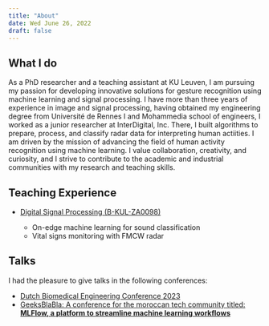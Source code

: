 ```yaml
---
title: "About"
date: Wed June 26, 2022
draft: false
---
```


## What I do

As a PhD researcher and a teaching assistant at KU Leuven, I am pursuing my passion for developing innovative solutions for gesture recognition using machine learning and signal processing. I have more than three years of experience in image and signal processing, having obtained my engineering degree from Université de Rennes I and Mohammedia school of engineers, I worked as a junior researcher at InterDigital, Inc. There, I built algorithms to prepare, process, and classify radar data for interpreting human actiities. I am driven by the mission of advancing the field of human activity recognition using machine learning. I value collaboration, creativity, and curiosity, and I strive to contribute to the academic and industrial communities with my research and teaching skills.

## Teaching Experience

- [Digital Signal Processing (B-KUL-ZA0098)](https://onderwijsaanbod.kuleuven.be/2023/syllabi/e/ZA0098E.htm#activetab=plaatsen_in_het_onderwijsaanbod_idp1503088)

    - On-edge machine learning for sound classification
    - Vital signs monitoring with FMCW radar


## Talks

I had the pleasure to give talks in the following conferences:

- [Dutch Biomedical Engineering Conference 2023](https://www.bme2023.nl/)
- [GeeksBlaBla: A conference for the moroccan tech community titled: **MLFlow, a platform to streamline machine learning workflows**](https://youtu.be/rVLlGQcXgOQ?t=16393)
